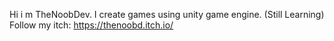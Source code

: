 Hi i m TheNoobDev.
I create games using unity game engine. (Still Learning)
Follow my itch:
https://thenoobd.itch.io/
